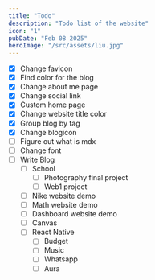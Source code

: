 ```yaml
---
title: "Todo"
description: "Todo list of the website"
icon: "1"
pubDate: "Feb 08 2025"
heroImage: "/src/assets/liu.jpg"
---
```


- [x] Change favicon
- [x] Find color for the blog
- [x] Change about me page
- [x] Change social link
- [x] Custom home page
- [x] Change website title color
- [x] Group blog by tag
- [x] Change blogicon
- [ ] Figure out what is mdx
- [ ] Change font
- [ ] Write Blog
  - [ ] School
    - [ ] Photography final project
    - [ ] Web1 project
  - [ ] Nike website demo
  - [ ] Math website demo
  - [ ] Dashboard website demo
  - [ ] Canvas
  - [ ] React Native
    - [ ] Budget
    - [ ] Music
    - [ ] Whatsapp
    - [ ] Aura
